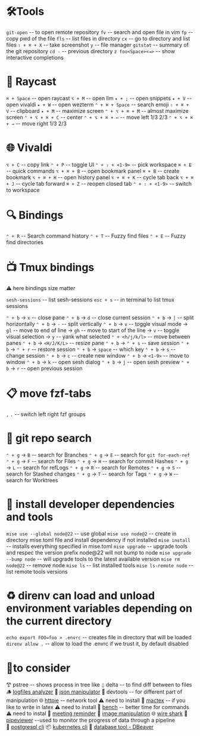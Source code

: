 
# 🛠️Tools

`git-open`              -- to open remote repository
`fv`                    -- search and open file in vim
`fp`                    -- copy pwd of the file
`fls`                   -- list files in directory
`cx`                    -- go to directory and list files
`⇧ + ⌘ + X`             -- take screenshot
`y`                     -- file manager
`gitstat`               -- summary of the git repository
`cd -`                  -- previous directory
`z foo<Space><⇥>`       -- show interactive completions

# 🚀 Raycast

`⌘ + Space`             -- open raycast
`⌥ + M`                 -- open llm
`✦ + ;`                 -- open snippets
`✦ + V`                 -- open vivaldi
`✦ + W`                 -- open wezterm
`⌃ + ⌘ + Space`         -- search emoji
`⇧ + ⌘ + V`             -- clipboard
`✦ + M`                 -- maximize screen
`⌃ + ⌥ + ⌘ + M`         -- almost maximize screen
`⌃ + ⌥ + ⌘ + C`         -- center
`⌃ + ⌥ + ⌘ + ←`         -- move left 1/3 2/3
`⌃ + ⌥ + ⌘ + →`         -- move right 1/3 2/3

# 🌐 Vivaldi

`⌥ + C`                 -- copy link
`⌃ + P`                 -- toggle UI
`⌃ + ⇧ + <1-9>`         -- pick workspace
`⌘ + E`                 -- quick commands
`⌥ + ⌘ + B`             -- open bookmark panel
`⌘ + B`                 -- create bookmark
`⌥ + ⌘ + H`             -- open history panel
`⌥ + ⌘ + K`             -- cycle tab back
`⌥ + ⌘ + J`             -- cycle tab forward
`⌘ + Z`                 -- reopen closed tab
`⌃ + ⇧ + <1-9>`         -- switch to workspace

# 🔍 Bindings

`⌃ + R`                 -- Search command history
`⌃ + T`                 -- Fuzzy find files
`⌃ + E`                 -- Fuzzy find directories

# 📺 Tmux bindings

⚠️ here bindings size matter

`sesh-sessions`         -- list sesh-sessions
`esc + s`               -- in terminal to list tmux sessions

`⌃ + b` → `x`             -- close pane
`⌃ + b` → `d`             -- close current session
`⌃ + b` → `|`             -- split horizontally
`⌃ + b` → `-`             -- split vertically
`⌃ + b` → `v`             -- toggle visual mode
  → `gl`                -- move to end of line
  → `gh`                -- move to start of the line
  → `v`                 -- toggle visual selection
    → `y`               -- yank what selected
`⌃ + <h/j/k/l>`         -- move between panes
`⌃ + b` → `<H/J/K/L>`     -- resize pane
`⌃ + b` → `⌃ + s`         -- save session
`⌃ + b` → `⌃ + r`         -- restore session
`⌃ + b` → `space`         -- which key
`⌃ + b` → `s`             -- change session
`⌃ + b` → `c`             -- create new window
`⌃ + b` → `<1-9>`         -- move to window
`⌃ + b` → `k`             -- open sesh dialog
`⌃ + b` → `j`             -- open sesh preview
`⌃ + b` → `r`             -- open previous session

# 📋 move fzf-tabs

`,` `.`                   -- switch left right fzf groups

# 🌲 git repo search

`⌃ + g` → `B`             -- search for Branches
`⌃ + g` → `E`             -- search for `git for-each-ref`
`⌃ + g` → `F`             -- search for Files
`⌃ + g` → `H`             -- search for commit Hashes
`⌃ + g` → `L`             -- search for refLogs
`⌃ + g` → `R`             -- search for Remotes
`⌃ + g` → `S`             -- search for Stashed changes
`⌃ + g` → `T`             -- search for Tags
`⌃ + g` → `W`             -- search for Worktrees

# 🐁 install developer dependencies and tools

 `mise use --global node@22`     -- use global
 `mise use node@2`               -- create in directory mise.toml file and install dependency if not installed
 `mise install`                  -- installs everything specified in mise.toml
 `mise upgrade`                  -- upgrade tools and respec the version prefix node@22 will not bump to node
 `mise upgrade --bump node`      -- will upgrade tools to the latest available version
 `mise rm node@22`               -- remove node
 `mise ls`                       -- list installed tools
 `mise ls-remote node`           -- list remote tools versions

# ♻️ direnv can load and unload environment variables depending on the current directory

`echo export FOO=foo > .envrc`   -- creates file in directory that will be loaded
`direnv allow .`                   -- allow to load the .envrc if we trust it, by default disabled

# 📱to consider

𐂷 pstree               -- shows process in tree like
⍙ delta                -- to find diff between to files
🪵 [logfiles analyzer](https://docs.lnav.org)
🙈 [json manipulator](https://jqlang.org/)
👨 devtools -- for different part of manipulation
🌐 [httpie](https://httpie.io/cli) -- network tool ⚠️  need to install
📗 [mactex](https://www.tug.org/mactex/) -- if you like to write in latex ⚠️ need to install
🚄 [bench](https://github.com/Gabriella439/bench) -- better time for commands ⚠ need to instal
📅 [meeting reminder](https://www.inyourface.app/)
📸 [image manipulation](https://imagemagick.org)
🌐 [wire shark](https://www.wireshark.org)
🪈 [pipeviewer](https://www.ivarch.com/programs/pv.shtml) --used to monitor the progress of data through a pipeline  
💽 [postgresql cli](https://www.pgcli.com)
📦 [kubernetes cli](https://k9scli.io)
💽 [database tool - DBeaver](https://dbeaver.io)
